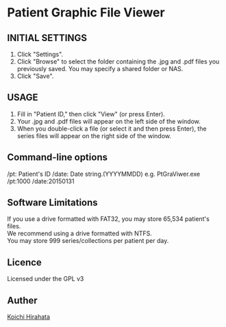 Patient Graphic File Viewer
====================

## INITIAL SETTINGS

1. Click "Settings".
1. Click "Browse" to select the folder containing the .jpg and .pdf files you previously saved. You may specify a shared folder or NAS.
1. Click "Save".

## USAGE

1. Fill in "Patient ID," then click "View" (or press Enter).
1. Your .jpg and .pdf files will appear on the left side of the window.
1. When you double-click a file (or select it and then press Enter), the series files will appear on the right side of the window.

## Command-line options

/pt: Patient's ID
/date: Date string.(YYYYMMDD)
e.g. PtGraViwer.exe /pt:1000 /date:20150131

## Software Limitations

If you use a drive formatted with FAT32, you may store 65,534 patient's files.  
We recommend using a drive formatted with NTFS.  
You may store 999 series/collections per patient per day.

## Licence

Licensed under the GPL v3

## Auther

[Koichi Hirahata](https://github.com/KoichiHirahata)
